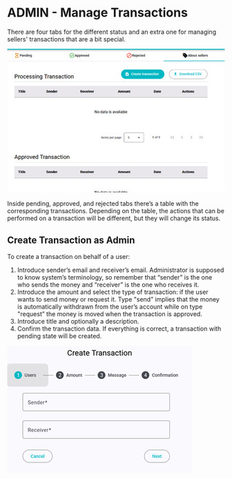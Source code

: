 # ADMIN - Manage Transactions

There are four tabs for the different status and an extra one for managing sellers' transactions that are a bit special.

![Manage transactions](./images/transactions-admin.png)

Inside pending, approved, and rejected tabs there’s a table with the corresponding transactions. Depending on the table, the actions that can be performed on a transaction will be different, but they will change its status.

## Create Transaction as Admin

To create a transaction on behalf of a user:

1. Introduce sender’s email and receiver’s email. Administrator is supposed to know system’s terminology, so remember that “sender” is the one who sends the money and “receiver” is the one who receives it.
2. Introduce the amount and select the type of transaction: if the user wants to send money or request it. Type "send” implies that the money is automatically withdrawn from the user’s account while on type "request” the money is moved when the transaction is approved.
3. Introduce title and optionally a description.
4. Confirm the transaction data. If everything is correct, a transaction with pending state will be created.

![Create transaction](./images/transactions-admin-create.png)
